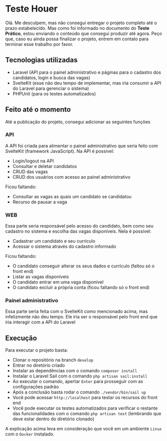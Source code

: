 # Teste Houer

Olá.
Me desculpem, mas não consegui entregar o projeto completo até o prazo estabelecido. Mas como foi informado no documento do **Teste Prático**, estou enviando o conteúdo que consegui produzir até agora.
Peço que, caso eu ainda possa finalizar o projeto, entrem em contato para terminar esse trabalho por favor.

## Tecnologias utilizadas

- Laravel (API para o painel administrativo e páginas para o cadastro dos candidatos, login e busca das vagas)
- SvelteKit (esse não deu tempo de implementar, mas iria consumir a API do Laravel para gerenciar o sistema)
- PHPUnit (para os testes automatizados)
## Feito até o momento

Até a publicação do projeto, consegui adicionar as seguintes funções

### API

A API foi criada para alimentar o painel administrativo que seria feito com SvelteKit  (framework JavaScript).
Na API é possível:

- Login/logout na API
- Consultar e deletar candidatos
- CRUD das vagas
- CRUD dos usuários com acesso ao painel administrativo

Ficou faltando:

- Consultar as vagas as quais um candidato se candidatou
- Recurso de pausar a vaga

### WEB

Essa parte seria responsável pelo acesso do candidato, bem como seu cadastro no sistema e escolha das vagas disponíveis.
Nela é possível:

- Cadastrar um candidato e seu currículo
- Acessar o sistema através do cadastro informado

Ficou faltando:

- O candidato conseguir alterar os seus dados e currículo (faltou só o front end)
- Listar as vagas disponíveis
- O candidato entrar em uma vaga disponível
- O candidato excluir a própria conta (ficou faltando só o front end)

### Painel administrativo

Essa parte seria feita com o SvelteKit como mencionado acima, mas infelizmente não deu tempo.
Ele iria ser o responsável pelo front end que iria interagir com a API do Laravel

## Execução

Para executar o projeto basta:
- Clonar o repositório na branch `develop`
- Entrar no diretório criado
- Instalar as dependências com o comando `composer install`
- Instalar o Laravel Sail com o comando `php artisan sail:install`
- Ao executar o comando, apertar `Enter` para prosseguir com as configurações padrão
- Após a conclusão basta rodar o comando `./vendor/bin/sail up`
- Você pode acessar `http://localhost` para testar os recursos do front end
- Você pode executar os testes automatizados para verificar o restante das funcionalidades com o comando `php artisan test` (lembrando que deve estar dentro do diretório clonado)

A explicação acima leva em consideração que você em um ambiente `Linux` com o `Docker` instalado.